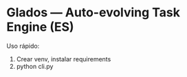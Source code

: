 # Glados — Auto-evolving Task Engine (ES)

Uso rápido:
1) Crear venv, instalar requirements
2) python cli.py
